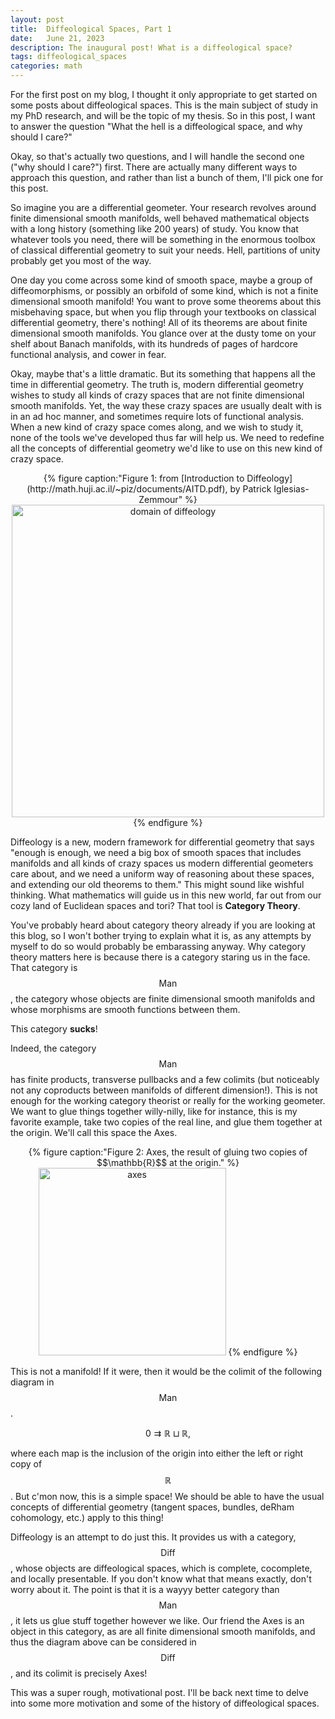 ```yaml
---
layout: post
title:  Diffeological Spaces, Part 1
date:   June 21, 2023
description: The inaugural post! What is a diffeological space?
tags: diffeological_spaces
categories: math
---
```


For the first post on my blog, I thought it only appropriate to get started on some posts about diffeological spaces. This is the main subject of study in my PhD research, and will be the topic of my thesis. So in this post, I want to answer the question "What the hell is a diffeological space, and why should I care?" 

Okay, so that's actually two questions, and I will handle the second one ("why should I care?") first. There are actually many different ways to approach this question, and rather than list a bunch of them, I'll pick one for this post.

So imagine you are a differential geometer. Your research revolves around finite dimensional smooth manifolds, well behaved mathematical objects with a long history (something like 200 years) of study. You know that whatever tools you need, there will be something in the enormous toolbox of classical differential geometry to suit your needs. Hell, partitions of unity probably get you most of the way.

One day you come across some kind of smooth space, maybe a group of diffeomorphisms, or possibly an orbifold of some kind, which is not a finite dimensional smooth manifold! You want to prove some theorems about this misbehaving space, but when you flip through your textbooks on classical differential geometry, there's nothing! All of its theorems are about finite dimensional smooth manifolds. You glance over at the dusty tome on your shelf about Banach manifolds, with its hundreds of pages of hardcore functional analysis, and cower in fear.

Okay, maybe that's a little dramatic. But its something that happens all the time in differential geometry. The truth is, modern differential geometry wishes to study all kinds of crazy spaces that are not finite dimensional smooth manifolds. Yet, the way these crazy spaces are usually dealt with is in an ad hoc manner, and sometimes require lots of functional analysis. When a new kind of crazy space comes along, and we wish to study it, none of the tools we've developed thus far will help us. We need to redefine all the concepts of differential geometry we'd like to use on this new kind of crazy space.

<div align="center">
{% figure caption:"Figure 1: from [Introduction to Diffeology](http://math.huji.ac.il/~piz/documents/AITD.pdf), by Patrick Iglesias-Zemmour" %}
<img src="../../../assets/img/posts/diffeology/domain_of_diffeology.png" alt="domain of diffeology" width="500"/>
{% endfigure %}
</div>

Diffeology is a new, modern framework for differential geometry that says "enough is enough, we need a big box of smooth spaces that includes manifolds and all kinds of crazy spaces us modern differential geometers care about, and we need a uniform way of reasoning about these spaces, and extending our old theorems to them." This might sound like wishful thinking. What mathematics will guide us in this new world, far out from our cozy land of Euclidean spaces and tori? That tool is **Category Theory**.

You've probably heard about category theory already if you are looking at this blog, so I won't bother trying to explain what it is, as any attempts by myself to do so would probably be embarassing anyway. Why category theory matters here is because there is a category staring us in the face. That category is $$\mathsf{Man}$$, the category whose objects are finite dimensional smooth manifolds and whose morphisms are smooth functions between them. 

This category **sucks**! 

Indeed, the category $$\mathsf{Man}$$ has finite products, transverse pullbacks and a few colimits (but noticeably not any coproducts between manifolds of different dimension!). This is not enough for the working category theorist or really for the working geometer. We want to glue things together willy-nilly, like for instance, this is my favorite example, take two copies of the real line, and glue them together at the origin. We'll call this space the Axes.

<div align="center">
{% figure caption:"Figure 2: Axes, the result of gluing two copies of $$\mathbb{R}$$ at the origin." %}
<img src="../../../assets/img/posts/diffeology/axes.png" alt="axes" width="300"/>
{% endfigure %}
</div>


This is not a manifold! If it were, then it would be the colimit of the following diagram in $$\mathsf{Man}$$.

$$0 \rightrightarrows \mathbb{R} \sqcup \mathbb{R},$$

where each map is the inclusion of the origin into either the left or right copy of $$\mathbb{R}$$. But c'mon now, this is a simple space! We should be able to have the usual concepts of differential geometry (tangent spaces, bundles, deRham cohomology, etc.) apply to this thing! 

Diffeology is an attempt to do just this. It provides us with a category, $$\mathsf{Diff}$$, whose objects are diffeological spaces, which is complete, cocomplete, and locally presentable. If you don't know what that means exactly, don't worry about it. The point is that it is a wayyy better category than $$\mathsf{Man}$$, it lets us glue stuff together however we like. Our friend the Axes is an object in this category, as are all finite dimensional smooth manifolds, and thus the diagram above can be considered in $$\mathsf{Diff}$$, and its colimit is precisely Axes!

This was a super rough, motivational post. I'll be back next time to delve into some more motivation and some of the history of diffeological spaces.

